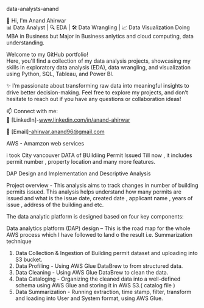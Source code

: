 data-analysts-anand

 👋 Hi, I'm Anand Ahirwar  
📊 Data Analyst | 🔍 EDA | 🛠️ Data Wrangling | 📈 Data Visualization
Doing MBA in Business but Major in Business anlytics and cloud computing, data understanding. 

Welcome to my GitHub portfolio!  
Here, you'll find a collection of my data analysis projects, showcasing my skills in exploratory data analysis (EDA), data wrangling, and visualization using Python, SQL, Tableau, and Power BI.  

✨ I’m passionate about transforming raw data into meaningful insights to drive better decision-making. Feel free to explore my projects, and don’t hesitate to reach out if you have any questions or collaboration ideas!

📫 Connect with me:  
💼 [LinkedIn]-www.linkedin.com/in/anand-ahirwar
  
📧 [Email]-ahirwar.anand96@gmail.com 



AWS - Amamzon web services 


i took City vancouver DATA of BUildiing Permit Issued Till now , it includes permit number , property location and many more features. 

DAP Design and Implementation and Descriptive Analysis

Project overview  - This analysis aims to track changes in number of building permits issued. This analysis helps understand how many permits are issued and what is the issue date, created date , applicant name , years of issue ,  address of the building and etc.  

The data analytic platform is designed based on four key components:


Data analytics platform (DAP) design – This is the road map for the whole AWS process which I have followed to land o the result i.e. Summarization technique






1.	Data Collection & Ingestion of  Building permit  dataset and uploading into S3 bucket.
2.	Data Profiling - Using AWS Glue DataBrew to from  structured  data.
3.	Data Cleaning - Using AWS Glue DataBrew to clean the data.
4.	Data Cataloging - Organizing the cleaned data into a well-defined schema using AWS Glue and storing it in AWS S3.( catalog file )
5.	Data Summarization - Running extraction, time stamp, filter, transform and loading into User and System format, using AWS Glue.
























